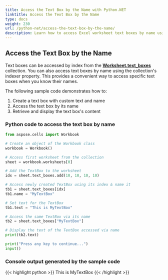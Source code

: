 ```yaml
---
title: Access the Text Box by the Name with Python.NET
linktitle: Access the Text Box by the Name
type: docs
weight: 230
url: /python-net/access-the-text-box-by-the-name/
description: Learn how to access Excel worksheet text boxes by name using Aspose.Cells for Python.NET API with code examples.
---
```


## **Access the Text Box by the Name**

Text boxes can be accessed by index from the [**Worksheet.text_boxes**](https://reference.aspose.com/cells/python-net/aspose.cells/worksheet/text_boxes/) collection. You can also access text boxes by name using the collection's indexer property. This provides a convenient way to access specific text boxes when you know their names.

The following sample code demonstrates how to:
1. Create a text box with custom text and name
2. Access the text box by its name
3. Retrieve and display the text box's content

### **Python code to access the text box by name**

```python
from aspose.cells import Workbook

# Create an object of the Workbook class
workbook = Workbook()

# Access first worksheet from the collection
sheet = workbook.worksheets[0]

# Add the TextBox to the worksheet
idx = sheet.text_boxes.add(10, 10, 10, 10)

# Access newly created TextBox using its index & name it
tb1 = sheet.text_boxes[idx]
tb1.name = "MyTextBox"

# Set text for the TextBox
tb1.text = "This is MyTextBox"

# Access the same TextBox via its name
tb2 = sheet.text_boxes["MyTextBox"]

# Display the text of the TextBox accessed via name
print(tb2.text)

print("Press any key to continue...")
input()
```

### **Console output generated by the sample code**

{{< highlight python >}}
This is MyTextBox
{{< /highlight >}}